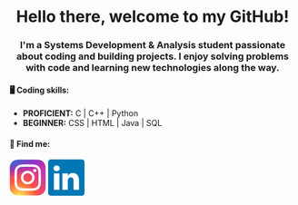 <div align="center">
  <h1>Hello there, welcome to my GitHub!</h1>
</div>

<div align="center">
  <h3>I'm a Systems Development & Analysis student passionate about coding and building projects. I enjoy solving problems with code and learning new technologies along the way.</h3>
</div>

#### 🖥️ Coding skills:
- **PROFICIENT:** C | C++ | Python
- **BEGINNER:** CSS | HTML | Java | SQL

#### 🔎 Find me:
[![Instagram](https://github.com/CLorant/readme-social-icons/blob/main/large/filled/instagram.svg)](https://www.instagram.com/mateuszcalderon/)
[![LinkedIn](https://github.com/CLorant/readme-social-icons/blob/main/large/filled/linkedin.svg)](https://www.linkedin.com/in/mateuszcalderonreis/)
